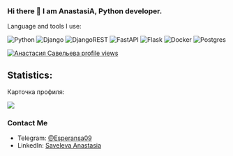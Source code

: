 ### Hi there 👋 I am AnastasiA, Python developer.

Language and tools I use: 

![Python](https://img.shields.io/badge/python-3670A0?style=for-the-badge&logo=python&logoColor=ffdd54) 
![Django](https://img.shields.io/badge/django-%23092E20.svg?style=for-the-badge&logo=django&logoColor=white) 
![DjangoREST](https://img.shields.io/badge/DJANGO-REST-ff1709?style=for-the-badge&logo=django&logoColor=white&color=ff1709&labelColor=gray) 
![FastAPI](https://img.shields.io/badge/FastAPI-005571?style=for-the-badge&logo=fastapi)
![Flask](https://img.shields.io/badge/flask-%23000.svg?style=for-the-badge&logo=flask&logoColor=white)
![Docker](https://img.shields.io/badge/docker-%230db7ed.svg?style=for-the-badge&logo=docker&logoColor=white) 
![Postgres](https://img.shields.io/badge/postgres-%23316192.svg?style=for-the-badge&logo=postgresql&logoColor=white) 

[![Анастасия Савельева profile views](https://u8views.com/api/v1/github/profiles/113490138/views/day-week-month-total-count.svg)](https://u8views.com/github/Esperansa08)

## Statistics:
Карточка профиля: 

![](https://github-profile-summary-cards.vercel.app/api/cards/profile-details?username=Esperansa08&theme=solarized)

### Contact Me

- Telegram: [@Esperansa09](https://t.me/Esperansa09)
- LinkedIn: [Saveleva Anastasia](https://linkedin.com/in/anastasia-saveleva-a11518276/)
